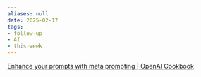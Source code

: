```yaml
---
aliases: null
date: 2025-02-17
tags:
- follow-up
- AI
- this-week
---
```


[Enhance your prompts with meta prompting | OpenAI Cookbook](https://cookbook.openai.com/examples/enhance_your_prompts_with_meta_prompting)